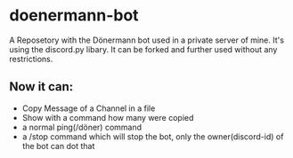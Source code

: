 # doenermann-bot
A Reposetory with the Dönermann bot used in a private server of mine. It's using the discord.py libary. It can be forked and further used without any restrictions. 

Now it can:
- 
- Copy Message of a Channel in a file
- Show with a command how many were copied
- a normal ping(/döner) command
- a /stop command which will stop the bot, only the owner(discord-id) of the bot can dot that

